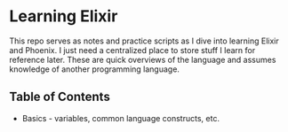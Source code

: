 # Learning Elixir

This repo serves as notes and practice scripts as I dive into learning Elixir and Phoenix. I just need a centralized place to store stuff I learn for reference later. These are quick overviews of the language and assumes knowledge of another programming language.

## Table of Contents

- Basics - variables, common language constructs, etc.